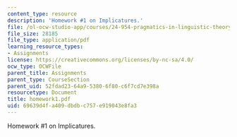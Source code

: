 ```yaml
---
content_type: resource
description: 'Homework #1 on Implicatures.'
file: /ol-ocw-studio-app/courses/24-954-pragmatics-in-linguistic-theory-fall-2006/69639d4fa409dbdbc757e919043e8fa3_homework1.pdf
file_size: 28185
file_type: application/pdf
learning_resource_types:
- Assignments
license: https://creativecommons.org/licenses/by-nc-sa/4.0/
ocw_type: OCWFile
parent_title: Assignments
parent_type: CourseSection
parent_uid: 52fdad23-64a9-5380-6f80-c6f7cd7e398a
resourcetype: Document
title: homework1.pdf
uid: 69639d4f-a409-dbdb-c757-e919043e8fa3
---
```

Homework #1 on Implicatures.